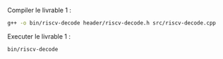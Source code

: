 Compiler le livrable 1 :

```bash
g++ -o bin/riscv-decode header/riscv-decode.h src/riscv-decode.cpp
```

Executer le livrable 1 :

```bash
bin/riscv-decode
```